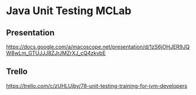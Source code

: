 # Java Unit Testing MCLab
## Presentation
https://docs.google.com/a/macoscope.net/presentation/d/1zS6jOHJER9JQW8wLm_GTUJJJ8ZJrJMZrXJ_cQ4zkvbE
## Trello
https://trello.com/c/zUHLUjby/78-unit-testing-training-for-jvm-developers



